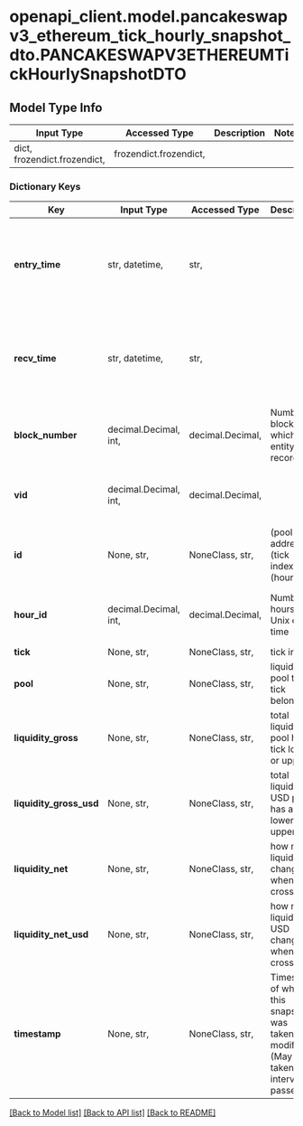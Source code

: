 # openapi_client.model.pancakeswapv3_ethereum_tick_hourly_snapshot_dto.PANCAKESWAPV3ETHEREUMTickHourlySnapshotDTO

## Model Type Info
Input Type | Accessed Type | Description | Notes
------------ | ------------- | ------------- | -------------
dict, frozendict.frozendict,  | frozendict.frozendict,  |  | 

### Dictionary Keys
Key | Input Type | Accessed Type | Description | Notes
------------ | ------------- | ------------- | ------------- | -------------
**entry_time** | str, datetime,  | str,  |  | [optional] value must conform to RFC-3339 date-time
**recv_time** | str, datetime,  | str,  |  | [optional] value must conform to RFC-3339 date-time
**block_number** | decimal.Decimal, int,  | decimal.Decimal,  | Number of block in which entity was recorded. | [optional] value must be a 64 bit integer
**vid** | decimal.Decimal, int,  | decimal.Decimal,  |  | [optional] value must be a 64 bit integer
**id** | None, str,  | NoneClass, str,  | (pool address)-(tick index)-(hour ID) | [optional] 
**hour_id** | decimal.Decimal, int,  | decimal.Decimal,  | Number of hours since Unix epoch time | [optional] value must be a 32 bit integer
**tick** | None, str,  | NoneClass, str,  | tick index | [optional] 
**pool** | None, str,  | NoneClass, str,  | liquidity pool this tick belongs to | [optional] 
**liquidity_gross** | None, str,  | NoneClass, str,  | total liquidity pool has as tick lower or upper | [optional] 
**liquidity_gross_usd** | None, str,  | NoneClass, str,  | total liquidity in USD pool has as tick lower or upper | [optional] 
**liquidity_net** | None, str,  | NoneClass, str,  | how much liquidity changes when tick crossed | [optional] 
**liquidity_net_usd** | None, str,  | NoneClass, str,  | how much liquidity in USD changes when tick crossed | [optional] 
**timestamp** | None, str,  | NoneClass, str,  | Timestamp of when this snapshot was taken/last modified (May be taken after interval has passed) | [optional] 

[[Back to Model list]](../../README.md#documentation-for-models) [[Back to API list]](../../README.md#documentation-for-api-endpoints) [[Back to README]](../../README.md)

